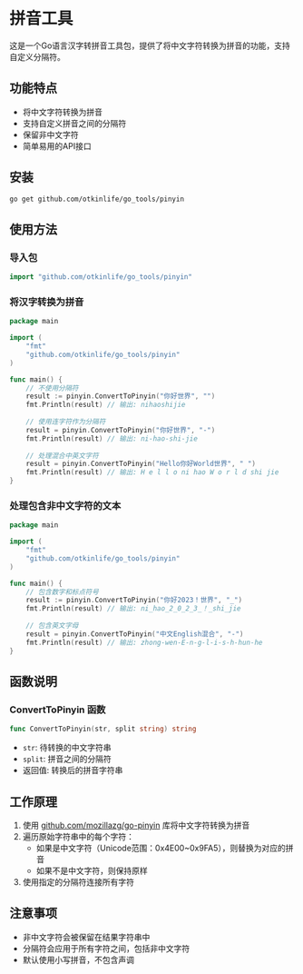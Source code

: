 # 拼音工具

这是一个Go语言汉字转拼音工具包，提供了将中文字符转换为拼音的功能，支持自定义分隔符。

## 功能特点

- 将中文字符转换为拼音
- 支持自定义拼音之间的分隔符
- 保留非中文字符
- 简单易用的API接口

## 安装

```bash
go get github.com/otkinlife/go_tools/pinyin
```

## 使用方法

### 导入包

```go
import "github.com/otkinlife/go_tools/pinyin"
```

### 将汉字转换为拼音

```go
package main

import (
    "fmt"
    "github.com/otkinlife/go_tools/pinyin"
)

func main() {
    // 不使用分隔符
    result := pinyin.ConvertToPinyin("你好世界", "")
    fmt.Println(result) // 输出: nihaoshijie
    
    // 使用连字符作为分隔符
    result = pinyin.ConvertToPinyin("你好世界", "-")
    fmt.Println(result) // 输出: ni-hao-shi-jie
    
    // 处理混合中英文字符
    result = pinyin.ConvertToPinyin("Hello你好World世界", " ")
    fmt.Println(result) // 输出: H e l l o ni hao W o r l d shi jie
}
```

### 处理包含非中文字符的文本

```go
package main

import (
    "fmt"
    "github.com/otkinlife/go_tools/pinyin"
)

func main() {
    // 包含数字和标点符号
    result := pinyin.ConvertToPinyin("你好2023！世界", "_")
    fmt.Println(result) // 输出: ni_hao_2_0_2_3_！_shi_jie
    
    // 包含英文字母
    result = pinyin.ConvertToPinyin("中文English混合", "-")
    fmt.Println(result) // 输出: zhong-wen-E-n-g-l-i-s-h-hun-he
}
```

## 函数说明

### ConvertToPinyin 函数

```go
func ConvertToPinyin(str, split string) string
```

- `str`: 待转换的中文字符串
- `split`: 拼音之间的分隔符
- 返回值: 转换后的拼音字符串

## 工作原理

1. 使用 [github.com/mozillazg/go-pinyin](https://github.com/mozillazg/go-pinyin) 库将中文字符转换为拼音
2. 遍历原始字符串中的每个字符：
    - 如果是中文字符（Unicode范围：0x4E00~0x9FA5），则替换为对应的拼音
    - 如果不是中文字符，则保持原样
3. 使用指定的分隔符连接所有字符

## 注意事项

- 非中文字符会被保留在结果字符串中
- 分隔符会应用于所有字符之间，包括非中文字符
- 默认使用小写拼音，不包含声调